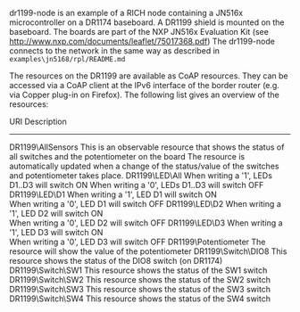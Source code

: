 dr1199-node is an example of a RICH node containing a JN516x microcontroller on a DR1174 baseboard. 
A DR1199 shield is mounted on the baseboard. 
The boards are part of the NXP JN516x Evaluation Kit (see http://www.nxp.com/documents/leaflet/75017368.pdf) 
The dr1199-node connects to the network in the same way as described in `examples\jn5168/rpl/README.md`

The resources on the DR1199 are available as CoAP resources. They can be accessed via a CoAP client at the IPv6 interface 
of the border router (e.g. via Copper plug-in on Firefox).
The following list gives an overview of the resources:

URI                     Description
---                     -----------
DR1199\AllSensors       This is an observable resource that shows the status of all switches and the potentiometer on the board
                        The resource is automatically updated when a change of the status/value of the switches and potentiometer
                        takes place.
DR1199\LED\All          When writing a '1', LEDs D1..D3 will switch ON
                        When writing a '0', LEDs D1..D3 will switch OFF
DR1199\LED\D1           When writing a '1', LED D1 will switch ON                                                             
                        When writing a '0', LED D1 will switch OFF
DR1199\LED\D2           When writing a '1', LED D2 will switch ON                                                             
                        When writing a '0', LED D2 will switch OFF
DR1199\LED\D3           When writing a '1', LED D3 will switch ON                                                             
                        When writing a '0', LED D3 will switch OFF
DR1199\Potentiometer    The resource will show the value of the potentiometer
DR1199\Switch\DIO8      This resource shows the status of the DIO8 switch (on DR1174)
DR1199\Switch\SW1       This resource shows the status of the SW1 switch
DR1199\Switch\SW2       This resource shows the status of the SW2 switch
DR1199\Switch\SW3       This resource shows the status of the SW3 switch
DR1199\Switch\SW4       This resource shows the status of the SW4 switch



